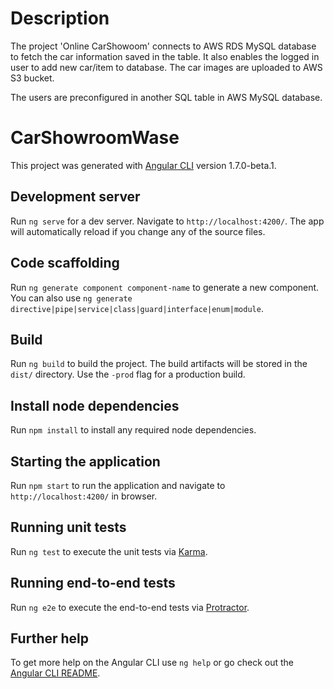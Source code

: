 # Description

The project 'Online CarShowoom' connects to AWS RDS MySQL database to fetch the car information saved in the table. It also enables the logged in user to add new car/item to database. The car images are uploaded to AWS S3 bucket.

The users are preconfigured in another SQL table in AWS MySQL database.

# CarShowroomWase

This project was generated with [Angular CLI](https://github.com/angular/angular-cli) version 1.7.0-beta.1.

## Development server

Run `ng serve` for a dev server. Navigate to `http://localhost:4200/`. The app will automatically reload if you change any of the source files.

## Code scaffolding

Run `ng generate component component-name` to generate a new component. You can also use `ng generate directive|pipe|service|class|guard|interface|enum|module`.

## Build

Run `ng build` to build the project. The build artifacts will be stored in the `dist/` directory. Use the `-prod` flag for a production build.

## Install node dependencies

Run `npm install` to install any required node dependencies.

## Starting the application

Run `npm start` to run the application and navigate to `http://localhost:4200/` in browser.

## Running unit tests

Run `ng test` to execute the unit tests via [Karma](https://karma-runner.github.io).

## Running end-to-end tests

Run `ng e2e` to execute the end-to-end tests via [Protractor](http://www.protractortest.org/).

## Further help

To get more help on the Angular CLI use `ng help` or go check out the [Angular CLI README](https://github.com/angular/angular-cli/blob/master/README.md).
